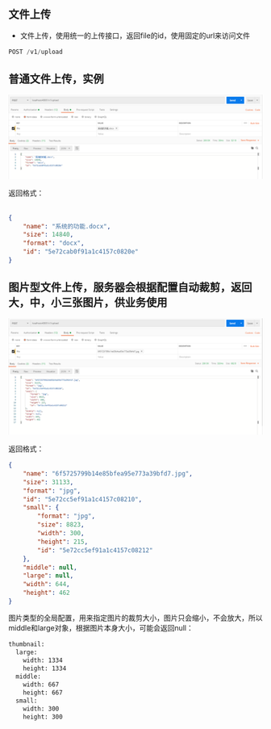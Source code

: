 文件上传
-------

* 文件上传，使用统一的上传接口，返回file的id，使用固定的url来访问文件

```java
POST /v1/upload

```


普通文件上传，实例
---------------

![](20200319093104.png)

返回格式：
```json

{
    "name": "系统的功能.docx",
    "size": 14840,
    "format": "docx",
    "id": "5e72cab0f91a1c4157c0820e"
}
```


图片型文件上传，服务器会根据配置自动裁剪，返回大，中，小三张图片，供业务使用
----------
![](20200319093553.png)

返回格式：
```json
{
    "name": "6f5725799b14e85bfea95e773a39bfd7.jpg",
    "size": 31133,
    "format": "jpg",
    "id": "5e72cc5ef91a1c4157c08210",
    "small": {
        "format": "jpg",
        "size": 8823,
        "width": 300,
        "height": 215,
        "id": "5e72cc5ef91a1c4157c08212"
    },
    "middle": null,
    "large": null,
    "width": 644,
    "height": 462
}
```
图片类型的全局配置，用来指定图片的裁剪大小，图片只会缩小，不会放大，所以middle和large对象，根据图片本身大小，可能会返回null：
```
thumbnail:
  large:
    width: 1334
    height: 1334
  middle:
    width: 667
    height: 667
  small:
    width: 300
    height: 300    
    
```

